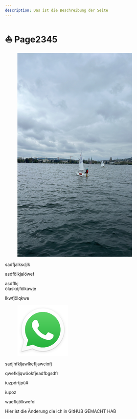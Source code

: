 ```yaml
---
description: Das ist die Beschreibung der Seite
---
```


# ⛵ Page2345

<figure><img src=".gitbook/assets/65A1ECA6-DC22-4D47-BD1D-2DED96320F8D.JPG" alt="" width="375"><figcaption></figcaption></figure>

sadfjalksdjlk

asdfölkjalöwef

asdflkj\
ölaskdjfölkawje

lkwfjölqkwe

<div align="left" data-full-width="false"><figure><img src=".gitbook/assets/WhatsApp_icon (1).png" alt="" width="166"><figcaption></figcaption></figure></div>

sadjhfkljawlkefljaweiofj

qwefkljqwöokfjeadfbgsdfr



iuzpdrtjpü#



iupoz





waefkjölkwefoi

Hier ist die Änderung die ich in GitHUB GEMACHT HAB
